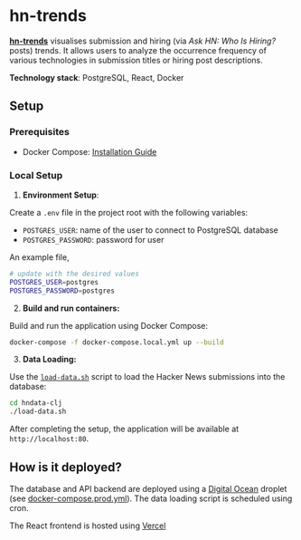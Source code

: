 # hn-trends 

**[hn-trends](https://hn-trends.vercel.app)** visualises submission and hiring (via _Ask HN: Who Is Hiring?_ posts) trends. It allows users to analyze the occurrence frequency of various technologies in submission titles or hiring post descriptions.

**Technology stack**: PostgreSQL, React, Docker

## Setup

### Prerequisites

- Docker Compose: [Installation Guide](https://docs.docker.com/compose/install/)

### Local Setup

1. **Environment Setup**:

Create a `.env` file in the project root with the following variables:

- `POSTGRES_USER`: name of the user to connect to PostgreSQL database
- `POSTGRES_PASSWORD`: password for user

An example file,

```bash
# update with the desired values
POSTGRES_USER=postgres
POSTGRES_PASSWORD=postgres
```

2. **Build and run containers:**

Build and run the application using Docker Compose:

```bash
docker-compose -f docker-compose.local.yml up --build
```

3. **Data Loading:**

Use the [`load-data.sh`](./hndata-clj/load-data.sh) script to load the Hacker News submissions into the database:

```bash
cd hndata-clj
./load-data.sh
```

After completing the setup, the application will be available at `http://localhost:80`.


## How is it deployed?

The database and API backend are deployed using a [Digital Ocean](https://www.digitalocean.com) droplet (see [docker-compose.prod.yml](./docker-compose.prod.yml)). The data loading script is scheduled using cron.

The React frontend is hosted using [Vercel](https://vercel.com)